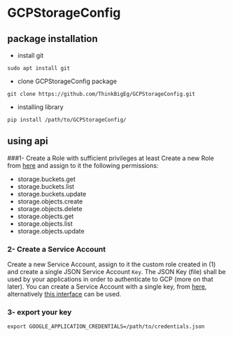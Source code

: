 # GCPStorageConfig
## package installation 
- install git 
```
sudo apt install git
```
- clone GCPStorageConfig package  
```
git clone https://github.com/ThinkBigEg/GCPStorageConfig.git
```
- installing library 
```
pip install /path/to/GCPStorageConfig/
```
## using api 
###1- Create a Role with sufficient privileges at least 
Create a new Role from [here](https://console.cloud.google.com/iam-admin/roles) and assign to it the following permissions:
  - storage.buckets.get
  - storage.buckets.list
  - storage.buckets.update
  - storage.objects.create
  - storage.objects.delete
  - storage.objects.get
  - storage.objects.list
  - storage.objects.update
  
### 2- Create a Service Account
Create a new Service Account, assign to it the custom role created in (1) and create a single 
JSON Service Account ```Key```. The JSON Key (file) shall be used by your applications in order to authenticate 
to GCP (more on that later). You can create a Service Account with a single key, 
from [here](https://console.cloud.google.com/apis/credentials), 
alternatively [this interface](https://console.cloud.google.com/iam-admin/serviceaccounts) can be used.

### 3- export your key 
```
export GOOGLE_APPLICATION_CREDENTIALS=/path/to/credentials.json
```